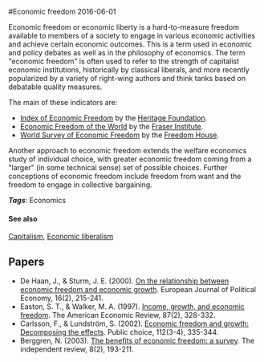 
#Economic freedom
2016-06-01

Economic freedom or economic liberty is a hard-to-measure freedom available to members of a society to engage in various economic activities and achieve certain economic outcomes. This is a term used in economic and policy debates as well as in the philosophy of economics.
The term "economic freedom" is often used to refer to the strength of capitalist economic institutions, historically by classical liberals, and more recently popularized by a variety of right-wing authors and think tanks based on debatable quality measures.

The main of these indicators are:
* [Index of Economic Freedom](http://www.heritage.org/index/) by the [Heritage Foundation](http://www.heritage.org/).
* [Economic Freedom of the World](http://www.freetheworld.com/release.html) by the [Fraser Institute](https://www.fraserinstitute.org).
* [World Survey of Economic Freedom](https://freedomhouse.org/report-types/freedom-world) by the [Freedom House](https://freedomhouse.org/).

Another approach to economic freedom extends the welfare economics study of individual choice, with greater economic freedom coming from a "larger" (in some technical sense) set of possible choices. Further conceptions of economic freedom include freedom from want and the freedom to engage in collective bargaining.

***Tags***: Economics

#### See also
[Capitalism](/capitalism), [Economic liberalism](/economic_liberalism)
## Papers
* De Haan, J., & Sturm, J. E. (2000). [On the relationship between economic freedom and economic growth](http://down.cenet.org.cn/upfile/34/20051124194831130.pdf). European Journal of Political Economy, 16(2), 215-241.
* Easton, S. T., & Walker, M. A. (1997). [Income, growth, and economic freedom](http://www.jstor.org/stable/2950940). The American Economic Review, 87(2), 328-332.
* Carlsson, F., & Lundström, S. (2002). [Economic freedom and growth: Decomposing the effects](https://gupea.ub.gu.se/bitstream/2077/2889/1/gunwpe0033.pdf). Public choice, 112(3-4), 335-344.
* Berggren, N. (2003). [The benefits of economic freedom: a survey](http://www.independent.org/pdf/tir/tir_08_2_2_berggren.pdf). The independent review, 8(2), 193-211.


